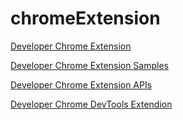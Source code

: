 # chromeExtension

[Developer Chrome Extension](https://developer.chrome.com/extensions/ "Developer Chrome Extension")

[Developer Chrome Extension Samples](https://developer.chrome.com/extensions/samples "Developer Chrome Extension Samples")

[Developer Chrome Extension APIs](https://developer.chrome.com/extensions/api_index)

[Developer Chrome DevTools Extendion](https://developer.chrome.com/extensions/devtools)
